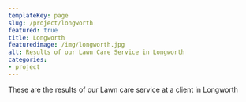 ```yaml
---
templateKey: page
slug: /project/longworth
featured: true
title: Longworth
featuredimage: /img/longworth.jpg
alt: Results of our Lawn Care Service in Longworth
categories:
- project
---
```

These are the results of our Lawn care service at a client in Longworth


